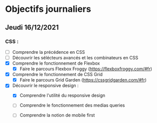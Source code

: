 # Objectifs journaliers

## Jeudi 16/12/2021

### CSS : 
* [ ] Comprendre la précédence en CSS
* [ ] Découvrir les sélécteurs avancés et les combinateurs en CSS
* [X] Comprendre le fonctionnement de Flexbox
    * [X] Faire le parcours Flexbox Froggy (https://flexboxfroggy.com/#fr)
* [X] Comprendre le fonctionnement de CSS Grid
    * [X] Faire le parcours Grid Garden (https://cssgridgarden.com/#fr)

* [X] Découvrir le responsive design :
    * [X] Comprendre l'utilité du responsive design
    * [ ] Comprendre le fonctionnement des medias queries
    * [ ] Comprendre la notion de mobile first





